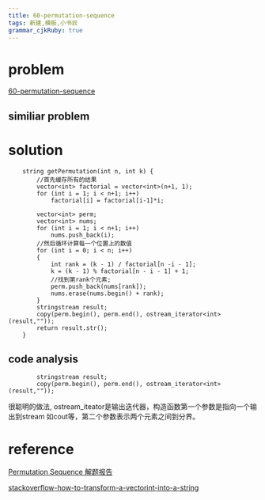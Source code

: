 ```yaml
---
title: 60-permutation-sequence
tags: 新建,模板,小书匠
grammar_cjkRuby: true
---
```



# problem
[60-permutation-sequence](https://leetcode.com/problems/permutation-sequence/#/description)

## similiar problem

[]()

[]()

# solution

```
    string getPermutation(int n, int k) {
        //首先缓存所有的结果
        vector<int> factorial = vector<int>(n+1, 1);
        for (int i = 1; i < n+1; i++)
            factorial[i] = factorial[i-1]*i;
        
        vector<int> perm;
        vector<int> nums;
        for (int i = 1; i < n+1; i++)
            nums.push_back(i);
        //然后循环计算每一个位置上的数值
        for (int i = 0; i < n; i++)
        {
            int rank = (k - 1) / factorial[n -i - 1];
            k = (k - 1) % factorial[n - i - 1] + 1;
            //找到第rank个元素;
            perm.push_back(nums[rank]);
            nums.erase(nums.begin() + rank);
        }
        stringstream result;
        copy(perm.begin(), perm.end(), ostream_iterator<int>(result,""));
        return result.str();
    }
```
## code analysis
```
        stringstream result;
        copy(perm.begin(), perm.end(), ostream_iterator<int>(result,""));
```
很聪明的做法, ostream_iteator是输出迭代器，构造函数第一个参数是指向一个输出到stream 如cout等，第二个参数表示两个元素之间到分界。
 
# reference

[Permutation Sequence 解题报告](http://blog.sina.com.cn/s/blog_eb52001d0102v1ss.html)

[stackoverflow-how-to-transform-a-vectorint-into-a-string](http://stackoverflow.com/questions/2518979/how-to-transform-a-vectorint-into-a-string)
